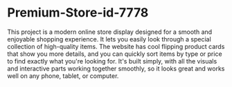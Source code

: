 # Premium-Store-id-7778

This project is a modern online store display designed for a smooth and enjoyable shopping experience. It lets you easily look through a special collection of high-quality items. The website has cool flipping product cards that show you more details, and you can quickly sort items by type or price to find exactly what you're looking for. It's built simply, with all the visuals and interactive parts working together smoothly, so it looks great and works well on any phone, tablet, or computer.

